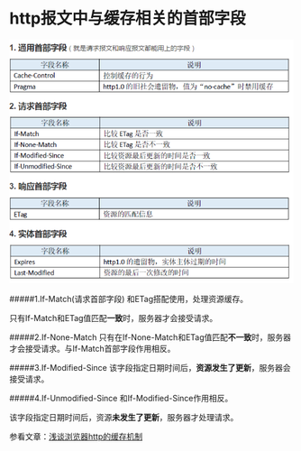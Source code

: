 # http报文中与缓存相关的首部字段

![](http-cache-detail.png)

#####1.If-Match(请求首部字段)
和ETag搭配使用，处理资源缓存。

只有If-Match和ETag值匹配**一致**时，服务器才会接受请求。

#####2.If-None-Match
只有在If-None-Match和ETag值匹配**不一致**时，服务器才会接受请求。与If-Match首部字段作用相反。

#####3.If-Modified-Since
该字段指定日期时间后，**资源发生了更新**，服务器会接受请求。

#####4.If-Unmodified-Since
和If-Modified-Since作用相反。

该字段指定日期时间后，资源**未发生了更新**，服务器才处理请求。


参看文章：[浅谈浏览器http的缓存机制](http://www.cnblogs.com/vajoy/p/5341664.html)


